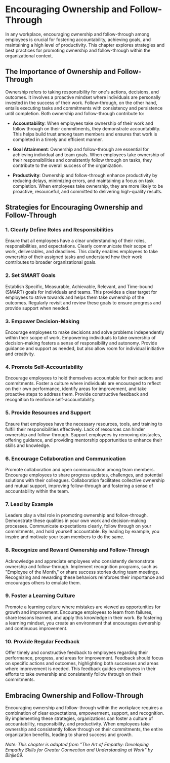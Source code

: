 Encouraging Ownership and Follow-Through
=================================================

In any workplace, encouraging ownership and follow-through among employees is crucial for fostering accountability, achieving goals, and maintaining a high level of productivity. This chapter explores strategies and best practices for promoting ownership and follow-through within the organizational context.

The Importance of Ownership and Follow-Through
----------------------------------------------

Ownership refers to taking responsibility for one's actions, decisions, and outcomes. It involves a proactive mindset where individuals are personally invested in the success of their work. Follow-through, on the other hand, entails executing tasks and commitments with consistency and persistence until completion. Both ownership and follow-through contribute to:

* **Accountability**: When employees take ownership of their work and follow through on their commitments, they demonstrate accountability. This helps build trust among team members and ensures that work is completed in a timely and efficient manner.

* **Goal Attainment**: Ownership and follow-through are essential for achieving individual and team goals. When employees take ownership of their responsibilities and consistently follow through on tasks, they contribute to the overall success of the organization.

* **Productivity**: Ownership and follow-through enhance productivity by reducing delays, minimizing errors, and maintaining a focus on task completion. When employees take ownership, they are more likely to be proactive, resourceful, and committed to delivering high-quality results.

Strategies for Encouraging Ownership and Follow-Through
-------------------------------------------------------

### 1. Clearly Define Roles and Responsibilities

Ensure that all employees have a clear understanding of their roles, responsibilities, and expectations. Clearly communicate their scope of work, deliverables, and deadlines. This clarity enables employees to take ownership of their assigned tasks and understand how their work contributes to broader organizational goals.

### 2. Set SMART Goals

Establish Specific, Measurable, Achievable, Relevant, and Time-bound (SMART) goals for individuals and teams. This provides a clear target for employees to strive towards and helps them take ownership of the outcomes. Regularly revisit and review these goals to ensure progress and provide support when needed.

### 3. Empower Decision-Making

Encourage employees to make decisions and solve problems independently within their scope of work. Empowering individuals to take ownership of decision-making fosters a sense of responsibility and autonomy. Provide guidance and support as needed, but also allow room for individual initiative and creativity.

### 4. Promote Self-Accountability

Encourage employees to hold themselves accountable for their actions and commitments. Foster a culture where individuals are encouraged to reflect on their own performance, identify areas for improvement, and take proactive steps to address them. Provide constructive feedback and recognition to reinforce self-accountability.

### 5. Provide Resources and Support

Ensure that employees have the necessary resources, tools, and training to fulfill their responsibilities effectively. Lack of resources can hinder ownership and follow-through. Support employees by removing obstacles, offering guidance, and providing mentorship opportunities to enhance their skills and knowledge.

### 6. Encourage Collaboration and Communication

Promote collaboration and open communication among team members. Encourage employees to share progress updates, challenges, and potential solutions with their colleagues. Collaboration facilitates collective ownership and mutual support, improving follow-through and fostering a sense of accountability within the team.

### 7. Lead by Example

Leaders play a vital role in promoting ownership and follow-through. Demonstrate these qualities in your own work and decision-making processes. Communicate expectations clearly, follow through on your commitments, and hold yourself accountable. By leading by example, you inspire and motivate your team members to do the same.

### 8. Recognize and Reward Ownership and Follow-Through

Acknowledge and appreciate employees who consistently demonstrate ownership and follow-through. Implement recognition programs, such as "Employee of the Month," or share success stories during team meetings. Recognizing and rewarding these behaviors reinforces their importance and encourages others to emulate them.

### 9. Foster a Learning Culture

Promote a learning culture where mistakes are viewed as opportunities for growth and improvement. Encourage employees to learn from failures, share lessons learned, and apply this knowledge in their work. By fostering a learning mindset, you create an environment that encourages ownership and continuous improvement.

### 10. Provide Regular Feedback

Offer timely and constructive feedback to employees regarding their performance, progress, and areas for improvement. Feedback should focus on specific actions and outcomes, highlighting both successes and areas where improvement is needed. This feedback guides employees in their efforts to take ownership and consistently follow through on their commitments.

Embracing Ownership and Follow-Through
--------------------------------------

Encouraging ownership and follow-through within the workplace requires a combination of clear expectations, empowerment, support, and recognition. By implementing these strategies, organizations can foster a culture of accountability, responsibility, and productivity. When employees take ownership and consistently follow through on their commitments, the entire organization benefits, leading to shared success and growth.

*Note: This chapter is adapted from "The Art of Empathy: Developing Empathy Skills for Greater Connection and Understanding at Work" by Binjie09.*
